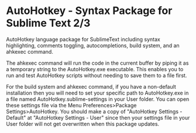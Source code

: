 AutoHotkey - Syntax Package for Sublime Text 2/3
==========

AutoHotkey language package for SublimeText including syntax highlighting, comments toggling, autocompletions, build system, and an ahkexec command.

The ahkexec command will run the code in the current buffer by piping it as a temporary string to the AutoHotkey.exe executable. This enables you to run and test AutoHotkey scripts without needing to save them to a file first.

For the build system and ahkexec command, if you have a non-default installation then you will need to set your specific path to AutoHotkey.exe in a file named AutoHotkey.sublime-settings in your User folder. You can open these settings file via the Menu Preferences>Package Settings>AutoHotkey. You should make a copy of "AutoHotkey Settings - Default" at "AutoHotkey Settings - User" since then your settings file in your User folder will not get overwritten when this package updates.
